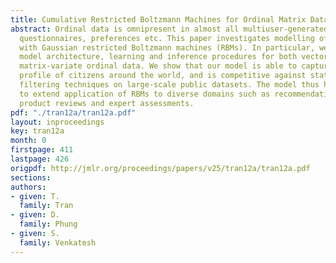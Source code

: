 ```yaml
---
title: Cumulative Restricted Boltzmann Machines for Ordinal Matrix Data Analysis
abstract: Ordinal data is omnipresent in almost all multiuser-generated feedback -
  questionnaires, preferences etc. This paper investigates modelling of ordinal data
  with Gaussian restricted Boltzmann machines (RBMs). In particular, we present the
  model architecture, learning and inference procedures for both vector-variate and
  matrix-variate ordinal data. We show that our model is able to capture latent opinion
  profile of citizens around the world, and is competitive against state-of-art collaborative
  filtering techniques on large-scale public datasets. The model thus has the potential
  to extend application of RBMs to diverse domains such as recommendation systems,
  product reviews and expert assessments.
pdf: "./tran12a/tran12a.pdf"
layout: inproceedings
key: tran12a
month: 0
firstpage: 411
lastpage: 426
origpdf: http://jmlr.org/proceedings/papers/v25/tran12a/tran12a.pdf
sections: 
authors:
- given: T.
  family: Tran
- given: D.
  family: Phung
- given: S.
  family: Venkatesh
---
```

